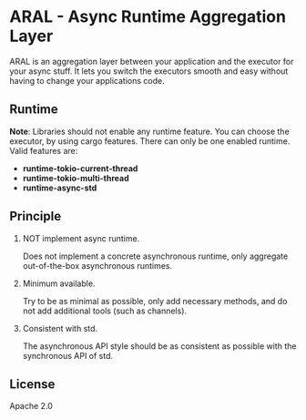 # ARAL - Async Runtime Aggregation Layer

ARAL is an aggregation layer between your application and the executor for your async stuff.
It lets you switch the executors smooth and easy without having to change your applications code.

## Runtime

**Note**: Libraries should not enable any runtime feature. You can choose the executor, by using cargo features.
There can only be one enabled runtime. Valid features are:

- **runtime-tokio-current-thread**
- **runtime-tokio-multi-thread**
- **runtime-async-std**

## Principle

1. NOT implement async runtime.

   Does not implement a concrete asynchronous runtime, only aggregate out-of-the-box asynchronous
   runtimes.

1. Minimum available.

   Try to be as minimal as possible, only add necessary methods, and do not add additional tools
   (such as channels).

1. Consistent with std.

   The asynchronous API style should be as consistent as possible with the synchronous API of std.

## License

Apache 2.0
